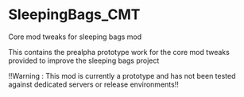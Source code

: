 # SleepingBags_CMT
Core mod tweaks for sleeping bags mod

This contains the prealpha prototype work for the core mod tweaks provided to improve the sleeping bags project

!!Warning : This mod is currently a prototype and has not been tested against dedicated servers or release environments!!

